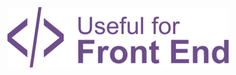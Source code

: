 <div align="center" width="250px">
  <a href="https://github.com/Diegooliveyra/Useful-for-Front-End/blob/main/README.md">
    <img alt="Logo do projeto" src="https://github.com/Diegooliveyra/Useful-for-Front-End/blob/main/logo.png">
  </a>
</div>